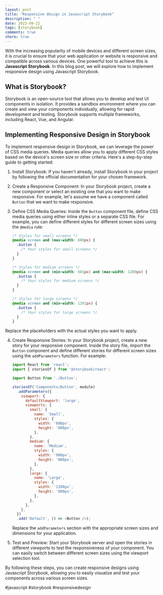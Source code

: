 ```yaml
---
layout: post
title: "Responsive design in Javascript Storybook"
description: " "
date: 2023-09-22
tags: [storybook]
comments: true
share: true
---
```


With the increasing popularity of mobile devices and different screen sizes, it is crucial to ensure that your web application or website is responsive and compatible across various devices. One powerful tool to achieve this is **Javascript Storybook**. In this blog post, we will explore how to implement responsive design using Javascript Storybook.

## What is Storybook?

Storybook is an open-source tool that allows you to develop and test UI components in isolation. It provides a sandbox environment where you can create and view your components individually, allowing for rapid development and testing. Storybook supports multiple frameworks, including React, Vue, and Angular.

## Implementing Responsive Design in Storybook

To implement responsive design in Storybook, we can leverage the power of CSS media queries. Media queries allow you to apply different CSS styles based on the device's screen size or other criteria. Here's a step-by-step guide to getting started:

1. Install Storybook: If you haven't already, install Storybook in your project by following the official documentation for your chosen framework.

2. Create a Responsive Component: In your Storybook project, create a new component or select an existing one that you want to make responsive. For example, let's assume we have a component called `Button` that we want to make responsive.

3. Define CSS Media Queries: Inside the `Button` component file, define CSS media queries using either inline styles or a separate CSS file. For example, you can define different styles for different screen sizes using the `@media` rule:

   ```css
   /* Styles for small screens */
   @media screen and (max-width: 600px) {
     .button {
       /* Your styles for small screens */
     }
   }

   /* Styles for medium screens */
   @media screen and (min-width: 601px) and (max-width: 1200px) {
     .button {
       /* Your styles for medium screens */
     }
   }

   /* Styles for large screens */
   @media screen and (min-width: 1201px) {
     .button {
       /* Your styles for large screens */
     }
   }
   ```

  Replace the placeholders with the actual styles you want to apply.

4. Create Responsive Stories: In your Storybook project, create a new story for your responsive component. Inside the story file, import the `Button` component and define different stories for different screen sizes using the `addParameters` function. For example:

   ```javascript
   import React from 'react';
   import { storiesOf } from '@storybook/react';

   import Button from './Button';

   storiesOf('Components/Button', module)
     .addParameters({
       viewport: {
         defaultViewport: 'large',
         viewports: {
           small: {
             name: 'Small',
             styles: {
               width: '600px',
               height: '800px',
             },
           },
           medium: {
             name: 'Medium',
             styles: {
               width: '900px',
               height: '800px',
             },
           },
           large: {
             name: 'Large',
             styles: {
               width: '1200px',
               height: '800px',
             },
           },
         },
       },
     })
     .add('Default', () => <Button />);
   ```

   Replace the `addParameters` section with the appropriate screen sizes and dimensions for your application.

5. Test and Preview: Start your Storybook server and open the stories in different viewports to test the responsiveness of your component. You can easily switch between different screen sizes using the viewport selection tool.

By following these steps, you can create responsive designs using Javascript Storybook, allowing you to easily visualize and test your components across various screen sizes.

#javascript #storybook #responsivedesign